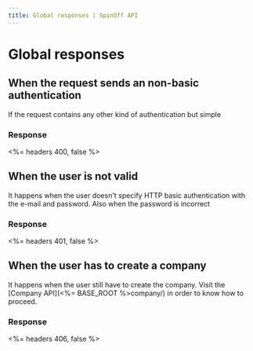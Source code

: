 ```yaml
---
title: Global responses | SpinOff API
---
```


# Global responses

## When the request sends an non-basic authentication

If the request contains any other kind of authentication but simple

### Response

<%= headers 400, false %>


## When the user is not valid

It happens when the user doesn't specify HTTP basic authentication with the e-mail and password. Also when the password is incorrect

### Response

<%= headers 401, false %>

## When the user has to create a company

It happens when the user still have to create the company.
Visit the [Company API](<%= BASE_ROOT %>company/) in order to know how to proceed.

### Response

<%= headers 406, false %>